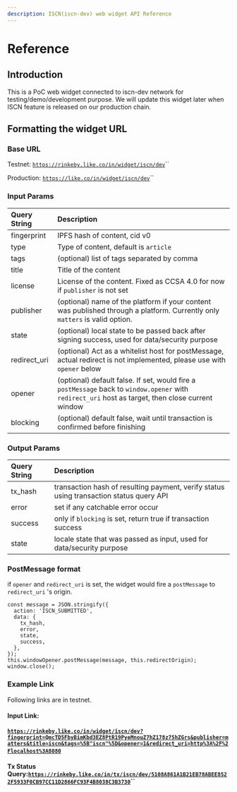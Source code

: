 ```yaml
---
description: ISCN(iscn-dev) web widget API Reference
---
```


# Reference

## Introduction

This is a PoC web widget connected to iscn-dev network for testing/demo/development purpose. We will update this widget later when ISCN feature is released on our production chain.

## Formatting the widget URL <a id="formatting-the-widget-url"></a>

### Base URL <a id="base-url"></a>

Testnet: [`https://rinkeby.like.co/in/widget/iscn/dev`](https://rinkeby.like.co/in/widget/iscn/dev)\`\`

Production: [`https://like.co/in/widget/iscn/dev`](https://like.co/in/widget/iscn/dev)\`\`

###  Input Params <a id="input-params"></a>

| Query String | Description |
| :--- | :--- |
| fingerprint | IPFS hash of content, cid v0 |
| type | Type of content, default is `article` |
| tags | \(optional\) list of tags separated by comma |
| title | Title of the content |
| license | License of the content. Fixed as CCSA 4.0 for now if `publisher` is not set |
| publisher | \(optional\) name of the platform if your content was published through a platform. Currently only `matters` is valid option. |
| state | \(optional\) local state to be passed back after signing success, used for data/security purpose |
| redirect\_uri | \(optional\) Act as a whitelist host for postMessage, actual redirect is not implemented, please use with `opener` below |
| opener | \(optional\) default false. If set, would fire a `postMessage` back to `window.opener` with `redirect_uri` host as target, then close current window |
| blocking | \(optional\) default false, wait until transaction is confirmed before finishing |

### Output Params <a id="output-params"></a>

| Query String | Description |
| :--- | :--- |
| tx\_hash | transaction hash of resulting payment, verify status using transaction status query API |
| error | set if any catchable error occur |
| success | only if `blocking` is set, return true if transaction success |
| state | locale state that was passed as input, used for data/security purpose |

### PostMessage format

if `opener` and `redirect_uri` is set, the widget would fire a `postMessage` to `redirect_uri` 's origin. 

```text
const message = JSON.stringify({
  action: 'ISCN_SUBMITTED',
  data: {
    tx_hash,
    error,
    state,
    success,
  },
});
this.windowOpener.postMessage(message, this.redirectOrigin);
window.close();
```

> >

### Example Link <a id="example-link"></a>

Following links are in testnet.

#### Input Link: <a id="input-link-https-rinkeby-like-co-in-widget-pay-to-ckxpress-and-amount-1-and-via-kiutest-0-and-fee-1-and-state-123-and-redirect_uri-http-3-a-2-f-2-flocalhost-3-a3000"></a>

#### [`https://rinkeby.like.co/in/widget/iscn/dev?fingerprint=QmcTD5FbyBimKbd3EZ8PtR19PyeMnouZ7hZ178z75hZGrs&publisher=matters&title=iscn&tags=%5B"iscn"%5D&opener=1&redirect_uri=http%3A%2F%2Flocalhost%3A8080`](https://rinkeby.like.co/in/widget/iscn/dev?fingerprint=QmcTD5FbyBimKbd3EZ8PtR19PyeMnouZ7hZ178z75hZGrs&publisher=matters&title=iscn&tags=%5B"iscn"%5D&opener=1&redirect_uri=http%3A%2F%2Flocalhost%3A8080)​ <a id="input-link-https-rinkeby-like-co-in-widget-pay-to-ckxpress-and-amount-1-and-via-kiutest-0-and-fee-1-and-state-123-and-redirect_uri-http-3-a-2-f-2-flocalhost-3-a3000"></a>

#### Tx Status Query:[`https://rinkeby.like.co/in/tx/iscn/dev/5108A861A1B21EB78ABEE8522F5933F0CB97CC11D2866FC93F4B8038C3B3730`](https://rinkeby.like.co/in/tx/iscn/dev/5108A861A1B21EB78ABEE8522F5933F0CB97CC11D2866FC93F4B8038C3B37301)\`\`[ ](https://docs.like.co/developer/like-pay/web-widget)

